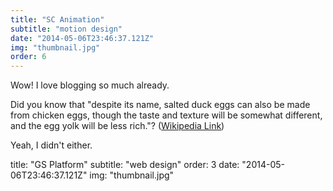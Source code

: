 ```yaml
---
title: "SC Animation"
subtitle: "motion design"
date: "2014-05-06T23:46:37.121Z"
img: "thumbnail.jpg"
order: 6
---
```


Wow! I love blogging so much already.

Did you know that "despite its name, salted duck eggs can also be made from
chicken eggs, though the taste and texture will be somewhat different, and the
egg yolk will be less rich."?
([Wikipedia Link](http://en.wikipedia.org/wiki/Salted_duck_egg))

Yeah, I didn't either.

title: "GS Platform"
subtitle: "web design"
order: 3
date: "2014-05-06T23:46:37.121Z"
img: "thumbnail.jpg"
